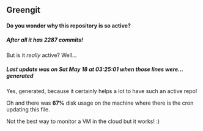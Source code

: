## Greengit

#### Do you wonder why this repository is so active?

##### After all it has 2287 commits!

But is it *really* active? Well...

##### Last update was on Sat May 18 at 03:25:01 when those lines were... generated

Yes, generated, because it certainly helps a lot to have such an active repo!

Oh and there was **67%** disk usage on the machine
where there is the cron updating this file.

Not the best way to monitor a VM in the cloud but it works! :)
